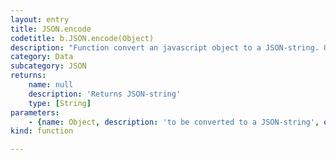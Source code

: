 ```yaml
---
layout: entry
title: JSON.encode
codetitle: b.JSON.encode(Object)
description: "Function convert an javascript object to a JSON-string. Usage:\nvar str = b.JSON.encode(obj);\nvar obj = b.JSON.decode(str);"
category: Data
subcategory: JSON
returns:
    name: null
    description: 'Returns JSON-string'
    type: [String]
parameters:
    - {name: Object, description: 'to be converted to a JSON-string', optional: false, type: [Object]}
kind: function

---
```

